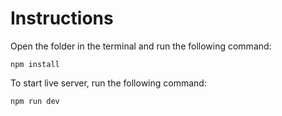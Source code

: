 # Instructions

Open the folder in the terminal and run the following command:

```
npm install
```

To start live server, run the following command:
```
npm run dev
```